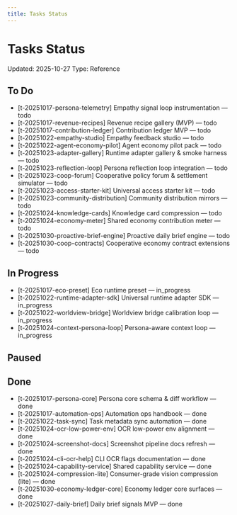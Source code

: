 ```yaml
---
title: Tasks Status
---
```


# Tasks Status

<!-- GENERATED FILE: scripts/docgen_core.py; do not edit by hand -->

Updated: 2025-10-27
Type: Reference

## To Do
- [t-20251017-persona-telemetry] Empathy signal loop instrumentation — todo
- [t-20251017-revenue-recipes] Revenue recipe gallery (MVP) — todo
- [t-20251017-contribution-ledger] Contribution ledger MVP — todo
- [t-20251022-empathy-studio] Empathy feedback studio — todo
- [t-20251022-agent-economy-pilot] Agent economy pilot pack — todo
- [t-20251023-adapter-gallery] Runtime adapter gallery & smoke harness — todo
- [t-20251023-reflection-loop] Persona reflection loop integration — todo
- [t-20251023-coop-forum] Cooperative policy forum & settlement simulator — todo
- [t-20251023-access-starter-kit] Universal access starter kit — todo
- [t-20251023-community-distribution] Community distribution mirrors — todo
- [t-20251024-knowledge-cards] Knowledge card compression — todo
- [t-20251024-economy-meter] Shared economy contribution meter — todo
- [t-20251030-proactive-brief-engine] Proactive daily brief engine — todo
- [t-20251030-coop-contracts] Cooperative economy contract extensions — todo

## In Progress
- [t-20251017-eco-preset] Eco runtime preset — in_progress
- [t-20251022-runtime-adapter-sdk] Universal runtime adapter SDK — in_progress
- [t-20251022-worldview-bridge] Worldview bridge calibration loop — in_progress
- [t-20251024-context-persona-loop] Persona-aware context loop — in_progress

## Paused

## Done
- [t-20251017-persona-core] Persona core schema & diff workflow — done
- [t-20251017-automation-ops] Automation ops handbook — done
- [t-20251022-task-sync] Task metadata sync automation — done
- [t-20251024-ocr-low-power-env] OCR low-power env alignment — done
- [t-20251024-screenshot-docs] Screenshot pipeline docs refresh — done
- [t-20251024-cli-ocr-help] CLI OCR flags documentation — done
- [t-20251024-capability-service] Shared capability service — done
- [t-20251024-compression-lite] Consumer-grade vision compression (lite) — done
- [t-20251030-economy-ledger-core] Economy ledger core surfaces — done
- [t-20251027-daily-brief] Daily brief signals MVP — done
